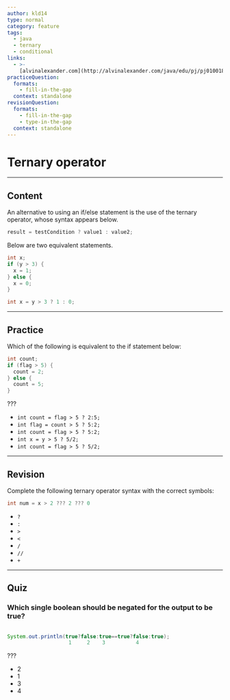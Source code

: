 ```yaml
---
author: kld14
type: normal
category: feature
tags:
  - java
  - ternary
  - conditional
links:
  - >-
    [alvinalexander.com](http://alvinalexander.com/java/edu/pj/pj010018){website}
practiceQuestion:
  formats:
    - fill-in-the-gap
  context: standalone
revisionQuestion:
  formats:
    - fill-in-the-gap
    - type-in-the-gap
  context: standalone
---
```


# Ternary operator


---

## Content

An alternative to using an if/else statement is the use of the ternary operator, whose syntax appears below.

```java
result = testCondition ? value1 : value2;
```

Below are two equivalent statements.

```java
int x;
if (y > 3) {
  x = 1;
} else {
  x = 0;
}
```

```java
int x = y > 3 ? 1 : 0;
```


---

## Practice

Which of the following is equivalent to the if statement below:

```java
int count;
if (flag > 5) {
  count = 2;
} else {
  count = 5;
}
```

???

- `int count = flag > 5 ? 2:5;`
- `int flag = count > 5 ? 5:2;`
- `int count = flag > 5 ? 5:2;`
- `int x = y > 5 ? 5/2;`
- `int count = flag > 5 ? 5/2;`


---

## Revision

Complete the following ternary operator syntax with the correct symbols:

```java
int num = x > 2 ??? 2 ??? 0
```

- `?`
- `:`
- `>`
- `<`
- `/`
- `//`
- `+`


---

## Quiz

### Which single boolean should be negated for the output to be true?


```java

System.out.println(true?false:true==true?false:true);
                    1     2    3          4
```

 ???

- 2
- 1
- 3
- 4
